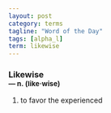 ```yaml
---
layout: post
category: terms
tagline: "Word of the Day"
tags: [alpha_l]
term: likewise
---
```


<h3>Likewise<br/> <small>&mdash; n. (like<span>&middot;</span>wise)</small></h3>
<p><ol>
<li>to favor the experienced</li>
</ol></p>
